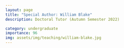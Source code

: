 ```yaml
---
layout: page
title: "Special Author: William Blake"
description: Doctoral Tutor (Autumn Semester 2022)

category: undergraduate
importance: 96
img: assets/img/teaching/william-blake.jpg
---
```

